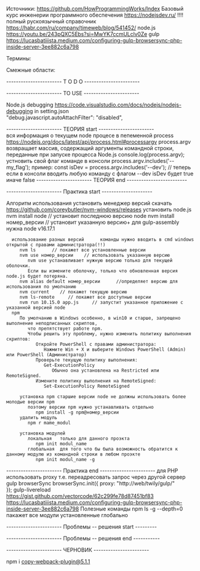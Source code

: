 Источники:
   https://github.com/HowProgrammingWorks/Index		Базовый курс инженерии программного обеспечения 
   https://nodejsdev.ru/      !!!!  полный рускоязычный справочник
   https://habr.com/ru/company/timeweb/blog/541452/
   node.js
      https://youtu.be/243pQXC5Ebs?si=MwYK7ccmULclv0Ze
   gulp
      https://lucasbatiiista.medium.com/configuring-gulp-browsersync-php-inside-server-3ee882c6a798


Термины:

Смежные области:


----------------------- T O D O  -----------------------  



----------------------- TO USE  -----------------------  

Node.js debugging       https://code.visualstudio.com/docs/nodejs/nodejs-debugging
   in setting.json      
      "debug.javascript.autoAttachFilter": "disabled",




----------------------- ТЕОРИЯ start -----------------------  
   вся информация о текущем node процесе в пепеменной process     https://nodejs.org/docs/latest/api/process.html#processargv
      process.argv возвращает массив, содержащий аргументы командной строки, переданные при запуске процесса Node.js
         console.log(process.argv);
      устновить свой флаг команде в консоли process.argv.includes('--my_flag');
         пример:
            const isDev = process.argv.includes('--dev');   // теперь если в консоли вводить любую команду с флагом --dev isDev будет true иначе false
----------------------- ТЕОРИЯ end ------------------------- 


----------------------- Практика start ---------------------


   Алгоритм использования 
      установить менеджер версий
         скачать https://github.com/coreybutler/nvm-windows/releases
      установить node.js
         nvm install node        // установит последнюю версию node 
         nvm install номер_версии    // установит указанную версию+
         для gulp-assembly нужна node v16.17.1
         
      использование разных версий      команды нужно вводить в cmd windows открытой с правами администратора(!!)
         nvm ls      // покажет все установленные версии
         nvm use номер_версии    // использовать указанную версию
            nvm use устанавливает нужную версию только для текущей оболочки. 
            Если вы измените оболочку, только что обновленная версия node.js будет потеряна.
         nvm alias default номер_версии      //определяет версию для использования по умолчанию
         nvm current    // покажет текущую версию
         nvm ls-remote     // покажет все доступные версии
         nvm run 10.15.0 app.js     // запустит указанное приложение с указанной версией node 
      npm
         По умолчанию в Windows особенно, в win10 и старше, запрещено выполнение неподписанных скриптов, 
            что препятствует работе npm. 
            Чтобы решить эту проблему, нужно изменить политику выполнения скриптов:
               Откройте PowerShell с правами администратора:
                  Нажмите Win + X и выберите Windows PowerShell (Admin) или PowerShell (Администратор)
               Проверьте текущую политику выполнения:
                  Get-ExecutionPolicy
                     Обычно она установлена на Restricted или RemoteSigned.
               Измените политику выполнения на RemoteSigned:
                  Set-ExecutionPolicy RemoteSigned
               
         установка npm старшие версии node не должны использовать более молодые версии npm 
            поэтому версии npm нужно устанавливать отдельно
               npm install -g npm@номер_версии 
         удалить модуль
            npm r mame_modul

         установка модулей
            локальная   только для данного проэкта
               npm init modul_name 
            глобальная  для того что бы была возможность обратится к данному модулю из командной строки в любом проэкте
               npm init modul_name -g


----------------------- Практика end -----------------------
   для PHP
      использовать proxy т.е. переадресовать запрос через другой сервер
      gulp 
         browserSync
            browserSync.init({
               proxy: "http://web/twily/gulp/"     
            });
         gulp-livereload       https://gist.github.com/vectorcode/62c299fe78d87451bf83
         https://lucasbatiiista.medium.com/configuring-gulp-browsersync-php-inside-server-3ee882c6a798
   Полезные команды
      npm ls -g --depth=0
         пакажет все модули установленные глобально


----------------------- Проблемы -- решения start ---------





----------------------- Проблемы -- решения end -----------








----------------------- ЧЕРНОВИК -----------------------






npm i copy-webpack-plugin@5.1.1

